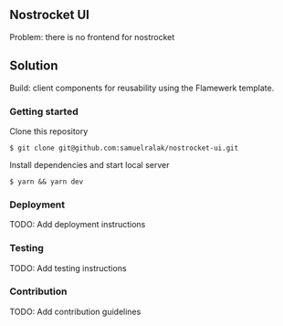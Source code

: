 ## Nostrocket UI
Problem: there is no frontend for nostrocket

## Solution
Build: client components for reusability using the Flamewerk template.

### Getting started

Clone this repository
```shell
$ git clone git@github.com:samuelralak/nostrocket-ui.git
```

Install dependencies and start local server
```shell
$ yarn && yarn dev
```

### Deployment
TODO: Add deployment instructions

### Testing
TODO: Add testing instructions

### Contribution
TODO: Add contribution guidelines